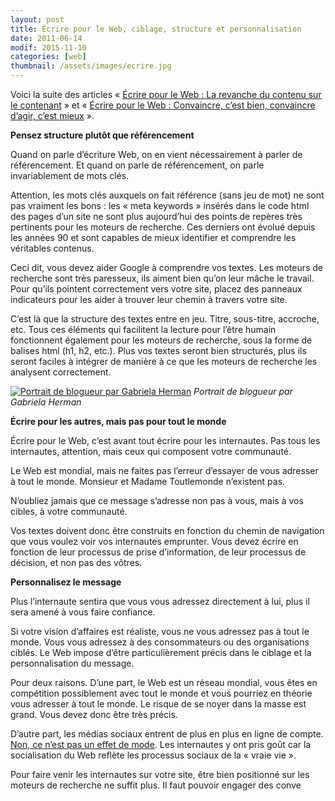 ```yaml
---
layout: post
title: Écrire pour le Web, ciblage, structure et personnalisation
date: 2011-06-14
modif: 2015-11-10
categories: [web]
thumbnail: /assets/images/ecrire.jpg
---
```


Voici la suite des articles « [Écrire pour le Web : La revanche du contenu sur le contenant](ecrire-pour-le-web-la-revanche-du-contenu-sur-le-contenant.html) » et « [Écrire pour le Web : Convaincre, c’est bien, convaincre d’agir, c’est mieux](convaincre) ».

**Pensez structure plutôt que référencement**

Quand on parle d’écriture Web, on en vient nécessairement à parler de référencement. Et quand on parle de référencement, on parle invariablement de mots clés.

Attention, les mots clés auxquels on fait référence (sans jeu de mot) ne sont pas vraiment les bons : les « meta keywords » insérés dans le code html des pages d’un site ne sont plus aujourd’hui des points de repères très pertinents pour les moteurs de recherche. Ces derniers ont évolué depuis les années 90 et sont capables de mieux identifier et comprendre les véritables contenus.

Ceci dit, vous devez aider Google à comprendre vos textes. Les moteurs de recherche sont très paresseux, ils aiment bien qu’on leur mâche le travail. Pour qu’ils pointent correctement vers votre site, placez des panneaux indicateurs pour les aider à trouver leur chemin à travers votre site.

C’est là que la structure des textes entre en jeu. Titre, sous-titre, accroche, etc. Tous ces éléments qui facilitent la lecture pour l’être humain fonctionnent également pour les moteurs de recherche, sous la forme de balises html (h1, h2, etc.). Plus vos textes seront bien structurés, plus ils seront faciles à intégrer de manière à ce que les moteurs de recherche les analysent correctement.

[![Portrait de blogueur par Gabriela Herman](../i2.wp.com/www.christianamauger.com/wp-content/uploads/2011/06/gherman-blogueur-25c95.jpg?resize=612%2C407&ssl=1)](http://www.gabrielaherman.com/)
_Portrait de blogueur par Gabriela Herman_

**Écrire pour les autres, mais pas pour tout le monde**

Écrire pour le Web, c’est avant tout écrire pour les internautes. Pas tous les internautes, attention, mais ceux qui composent votre communauté.

Le Web est mondial, mais ne faites pas l’erreur d’essayer de vous adresser à tout le monde. Monsieur et Madame Toutlemonde n’existent pas.

N’oubliez jamais que ce message s’adresse non pas à vous, mais à vos cibles, à votre communauté.

Vos textes doivent donc être construits en fonction du chemin de navigation que vous voulez voir vos internautes emprunter. Vous devez écrire en fonction de leur processus de prise d’information, de leur processus de décision, et non pas des vôtres.

**Personnalisez le message**

Plus l’internaute sentira que vous vous adressez directement à lui, plus il sera amené à vous faire confiance.

Si votre vision d’affaires est réaliste, vous ne vous adressez pas à tout le monde. Vous vous adressez à des consommateurs ou des organisations ciblés. Le Web impose d’être particulièrement précis dans le ciblage et la personnalisation du message.

Pour deux raisons. D’une part, le Web est un réseau mondial, vous êtes en compétition possiblement avec tout le monde et vous pourriez en théorie vous adresser à tout le monde. Le risque de se noyer dans la masse est grand. Vous devez donc être très précis.

D’autre part, les médias sociaux entrent de plus en plus en ligne de compte. [Non, ce n’est pas un effet de mode](le-web-2-0-ni-une-mode-ni-une-option-mais-une-nouvelle-forme-de-communication.html). Les internautes y ont pris goût car la socialisation du Web reflète les processus sociaux de la « vraie vie ».

Pour faire venir les internautes sur votre site, être bien positionné sur les moteurs de recherche ne suffit plus. Il faut pouvoir engager des conve
